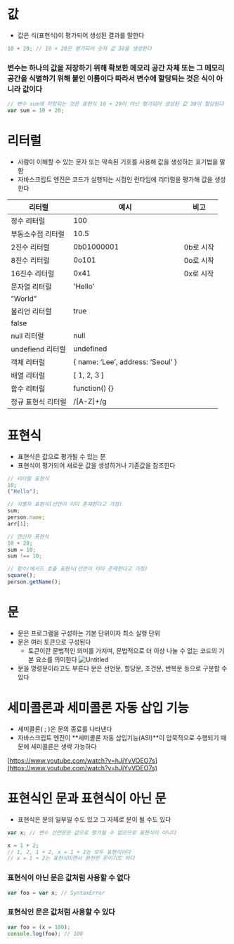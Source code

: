 # 값

- 값은 식(표현식)이 평가되어 생성된 결과를 말한다

```jsx
10 + 20; // 10 + 20은 평가되어 숫자 값 30을 생성한다
```

### 변수는 하나의 값을 저장하기 위해 확보한 메모리 공간 자체 또는 그 메모리 공간을 식별하기 위해 붙인 이름이다 따라서 변수에 할당되는 것은 식이 아니라 값이다

```jsx
// 변수 sum에 저장되는 것은 표현식 10 + 20이 아닌 평가되어 생성된 값 30이 할당된다
var sum = 10 + 20;
```

# 리터럴

- 사람이 이해할 수 있는 문자 또는 약속된 기호를 사용해 값을 생성하는 표기법을 말함
- 자바스크립트 엔진은 코드가 실행되는 시점인 런타임에 리터럴을 평가해 값을 생성한다

| 리터럴             | 예시                              | 비고      |
| ------------------ | --------------------------------- | --------- |
| 정수 리터럴        | 100                               |           |
| 부동소수점 리터럴  | 10.5                              |           |
| 2진수 리터럴       | 0b01000001                        | 0b로 시작 |
| 8진수 리터럴       | 0o101                             | 0o로 시작 |
| 16진수 리터럴      | 0x41                              | 0x로 시작 |
| 문자열 리터럴      | 'Hello’                           |
| ”World”            |                                   |
| 불리언 리터럴      | true                              |
| false              |                                   |
| null 리터럴        | null                              |           |
| undefiend 리터럴   | undefined                         |           |
| 객체 리터럴        | { name: ‘Lee’, address: ‘Seoul’ } |           |
| 배열 리터럴        | [ 1, 2, 3 ]                       |           |
| 함수 리터럴        | function() {}                     |           |
| 정규 표현식 리터럴 | /[A-Z]+/g                         |           |

# 표현식

- 표현식은 값으로 평가될 수 있는 문
- 표현식이 평가되어 새로운 값을 생성하거나 기존값을 참조한다

```jsx
// 리터럴 표현식
10;
("Hello");

// 식별자 표현식(선언이 이미 존재한다고 가정)
sum;
person.name;
arr[1];

// 연산자 표현식
10 + 20;
sum = 10;
sum !== 10;

// 함수/메서드 호출 표현식(선언이 이미 존재한다고 가정)
square();
person.getName();
```

# 문

- 문은 프로그램을 구성하는 기본 단위이자 최소 실행 단위
- 문은 여러 토큰으로 구성된다
  - 토큰이란 문법적인 의미를 가지며, 문법적으로 더 이상 나눌 수 없는 코드의 기본 요소를 의미한다
    ![Untitled](https://s3-us-west-2.amazonaws.com/secure.notion-static.com/9d6e1331-8ea2-44ed-aecf-960669a3e88a/Untitled.png)
- 문을 명령문이라고도 부른다 문은 선언문, 할당문, 조건문, 반복문 등으로 구분할 수 있다

# 세미콜론과 세미콜론 자동 삽입 기능

- 세미콜론( ; )은 문의 종료를 나타낸다
- 자바스크립트 엔진이 **세미콜론 자동 삽입기능(ASI)**이 암묵적으로 수행되기 때문에 세미콜른은 생략 가능하다

[https://www.youtube.com/watch?v=hJjYvVOEO7s](https://www.youtube.com/watch?v=hJjYvVOEO7s)

# 표현식인 문과 표현식이 아닌 문

- 표현식은 문의 일부일 수도 있고 그 자체로 문이 될 수도 있다

```jsx
var x; // 변수 선언문은 값으로 평가될 수 없으므로 표현식이 아니다

x = 1 + 2;
// 1, 2, 1 + 2, x = 1 + 2는 모두 표현식이다
// x = 1 + 2는 표현식이면서 완전한 문이기도 하다
```

### 표현식이 아닌 문은 값처럼 사용할 수 없다

```jsx
var foo = var x; // SyntaxError
```

### 표현식인 문은 값처럼 사용할 수 있다

```jsx
var foo = (x = 100);
console.log(foo); // 100
```
